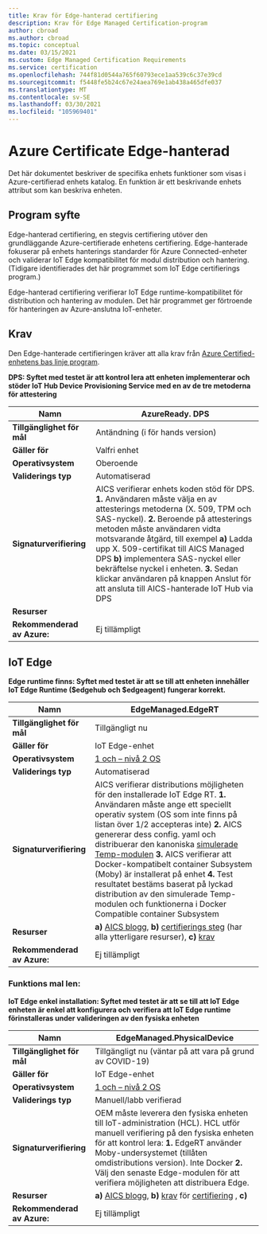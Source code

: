 ```yaml
---
title: Krav för Edge-hanterad certifiering
description: Krav för Edge Managed Certification-program
author: cbroad
ms.author: cbroad
ms.topic: conceptual
ms.date: 03/15/2021
ms.custom: Edge Managed Certification Requirements
ms.service: certification
ms.openlocfilehash: 744f81d0544a765f60793ece1aa539c6c37e39cd
ms.sourcegitcommit: f5448fe5b24c67e24aea769e1ab438a465dfe037
ms.translationtype: MT
ms.contentlocale: sv-SE
ms.lasthandoff: 03/30/2021
ms.locfileid: "105969401"
---
```

# <a name="azure-certification-edge-managed"></a>Azure Certificate Edge-hanterad 

Det här dokumentet beskriver de specifika enhets funktioner som visas i Azure-certifierad enhets katalog. En funktion är ett beskrivande enhets attribut som kan beskriva enheten. 

## <a name="program-purpose"></a>Program syfte

Edge-hanterad certifiering, en stegvis certifiering utöver den grundläggande Azure-certifierade enhetens certifiering. Edge-hanterade fokuserar på enhets hanterings standarder för Azure Connected-enheter och validerar IoT Edge kompatibilitet för modul distribution och hantering. (Tidigare identifierades det här programmet som IoT Edge certifierings program.) 

Edge-hanterad certifiering verifierar IoT Edge runtime-kompatibilitet för distribution och hantering av modulen. Det här programmet ger förtroende för hanteringen av Azure-anslutna IoT-enheter.

## <a name="requirements"></a>Krav

Den Edge-hanterade certifieringen kräver att alla krav från [Azure Certified-enhetens bas linje program](.\program-requirements-azure-certified-device.md).

**DPS: Syftet med testet är att kontrol lera att enheten implementerar och stöder IoT Hub Device Provisioning Service med en av de tre metoderna för attestering**

| **Namn**                | AzureReady. DPS                                               |
| ----------------------- | ------------------------------------------------------------ |
| **Tillgänglighet för mål** | Antändning (i för hands version)                                                |
| **Gäller för**          | Valfri enhet                                      |
| **Operativsystem**                  | Oberoende                                                     |
| **Validerings typ**     | Automatiserad                                                    |
| **Signaturverifiering**          | AICS verifierar enhets koden stöd för DPS. **1.** Användaren måste välja en av attesterings metoderna (X. 509, TPM och SAS-nyckel). **2.** Beroende på attesterings metoden måste användaren vidta motsvarande åtgärd, till exempel **a)** Ladda upp X. 509-certifikat till AICS Managed DPS **b)** implementera SAS-nyckel eller bekräftelse nyckel i enheten. **3.** Sedan klickar användaren på knappen Anslut för att ansluta till AICS-hanterade IoT Hub via DPS                                                    |
| **Resurser**           |                                                      |
| **Rekommenderad av Azure:**     | Ej tillämpligt                                                    |

## <a name="iot-edge"></a>IoT Edge

**Edge runtime finns: Syftet med testet är att se till att enheten innehåller IoT Edge Runtime ($edgehub och $edgeagent) fungerar korrekt.**

| **Namn**                | EdgeManaged.EdgeRT                                               |
| ----------------------- | ------------------------------------------------------------ |
| **Tillgänglighet för mål** | Tillgängligt nu                                                          |
| **Gäller för**          | IoT Edge-enhet                                                   |
| **Operativsystem**                  | [1 och – nivå 2 OS](../iot-edge/support.md)                                                     |
| **Validerings typ**     | Automatiserad                                                    |
| **Signaturverifiering**          | AICS verifierar distributions möjligheten för den installerade IoT Edge RT. **1.** Användaren måste ange ett speciellt operativ system (OS som inte finns på listan över 1/2 accepteras inte) **2.** AICS genererar dess config. yaml och distribuerar den kanoniska [simulerade Temp-modulen](https://azuremarketplace.microsoft.com/en-us/marketplace/apps/azure-iot.simulated-temperature-sensor?tab=Overview) **3.** AICS verifierar att Docker-kompatibelt container Subsystem (Moby) är installerat på enhet **4.** Test resultatet bestäms baserat på lyckad distribution av den simulerade Temp-modulen och funktionerna i Docker Compatible container Subsystem                                                    |
| **Resurser**           | **a)** [AICS blogg](https://azure.microsoft.com/en-in/blog/expanding-azure-iot-certification-service-to-support-azure-iot-edge-device-certification/), **b)** [certifierings steg](./overview.md) (har alla ytterligare resurser), **c)** [krav](./program-requirements-azure-certified-device.md) |
| **Rekommenderad av Azure:**     | Ej tillämpligt                                                    |

### <a name="capability-template"></a>Funktions mal len:

**IoT Edge enkel installation: Syftet med testet är att se till att IoT Edge enheten är enkel att konfigurera och verifiera att IoT Edge runtime förinstalleras under valideringen av den fysiska enheten**

| **Namn**                | EdgeManaged.PhysicalDevice                                             |
| ----------------------- | ------------------------------------------------------------ |
| **Tillgänglighet för mål** | Tillgängligt nu (väntar på att vara på grund av COVID-19)                                            |
| **Gäller för**          | IoT Edge-enhet                                                   |
| **Operativsystem**                  | [1 och – nivå 2 OS](../iot-edge/support.md)                                                     |
| **Validerings typ**     | Manuell/labb verifierad                                                    |
| **Signaturverifiering**          | OEM måste leverera den fysiska enheten till IoT-administration (HCL). HCL utför manuell verifiering på den fysiska enheten för att kontrol lera: **1.** EdgeRT använder Moby-undersystemet (tillåten omdistributions version). Inte Docker **2.** Välj den senaste Edge-modulen för att verifiera möjligheten att distribuera Edge.                                                     |
| **Resurser**           | **a)** [AICS blogg](https://azure.microsoft.com/en-in/blog/expanding-azure-iot-certification-service-to-support-azure-iot-edge-device-certification/), **b)** [krav](./program-requirements-azure-certified-device.md) för [certifiering](./overview.md) , **c)** |
| **Rekommenderad av Azure:**     | Ej tillämpligt                                                    |
